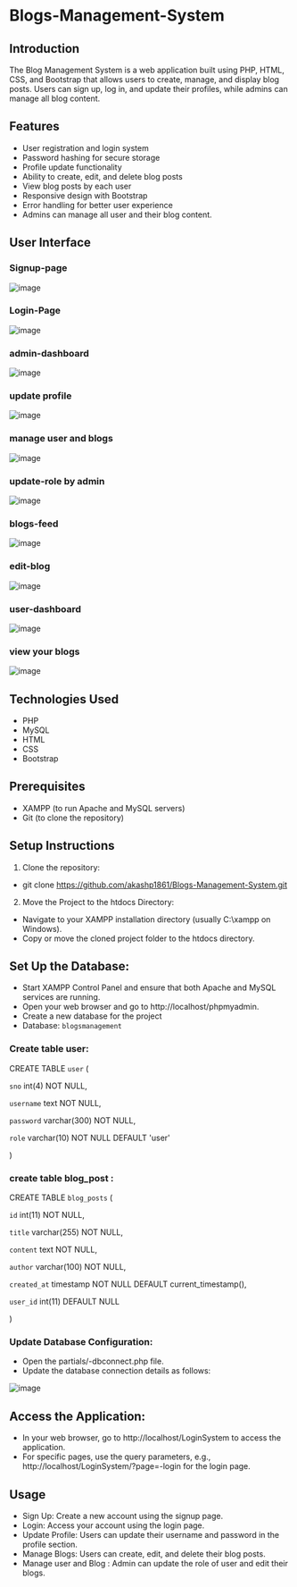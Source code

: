 # Blogs-Management-System

## Introduction 
The Blog Management System is a web application built using PHP, HTML, CSS, and Bootstrap that allows users to create, manage, and display blog posts. Users can sign up, log in, and update their profiles, while admins can manage all blog content.

## Features
- User registration and login system
- Password hashing for secure storage
- Profile update functionality
- Ability to create, edit, and delete blog posts
- View blog posts by each user
- Responsive design with Bootstrap
- Error handling for better user experience
- Admins can manage all user and their blog content.

 ## User Interface
 
### Signup-page
![image](https://github.com/user-attachments/assets/4487f249-b345-4a6b-8a21-70247478f6cf)


### Login-Page
![image](https://github.com/user-attachments/assets/23686ac6-3331-4994-adbc-c1c895dd678d)

### admin-dashboard 
![image](https://github.com/user-attachments/assets/56fc2bce-6f86-42f9-b1e4-003eac9ed240)

### update profile
![image](https://github.com/user-attachments/assets/e2b834e0-6b60-40c1-9bcc-7f957d6a92ce)


### manage user and blogs
![image](https://github.com/user-attachments/assets/a05cfe37-2804-4891-844e-35871c47fc06)

### update-role by admin
![image](https://github.com/user-attachments/assets/ce3925c8-5b2e-4195-ac9b-f3753cb7c323)


### blogs-feed
![image](https://github.com/user-attachments/assets/8ffa1ce9-3b53-4e10-b15d-91a70abd5e09)

### edit-blog
![image](https://github.com/user-attachments/assets/0fbfc35a-bb90-42f8-9983-e1978604d9f2)

### user-dashboard 
![image](https://github.com/user-attachments/assets/059018fb-6a8d-4338-ad70-6fc1766fb4b6)

### view your blogs
![image](https://github.com/user-attachments/assets/9671185d-2517-4ff0-94fb-6caea3dea041)


## Technologies Used
- PHP
- MySQL
- HTML
- CSS
- Bootstrap

## Prerequisites
- XAMPP (to run Apache and MySQL servers)
- Git (to clone the repository)

## Setup Instructions
1. Clone the repository: 
- git clone https://github.com/akashp1861/Blogs-Management-System.git

2. Move the Project to the htdocs Directory:

- Navigate to your XAMPP installation directory (usually C:\xampp on Windows).
- Copy or move the cloned project folder to the htdocs directory.

## Set Up the Database:

- Start XAMPP Control Panel and ensure that both Apache and MySQL services are running.
- Open your web browser and go to http://localhost/phpmyadmin.
- Create a new database for the project
- Database: `blogsmanagement`

### Create table user:
  
CREATE TABLE `user` (

  `sno` int(4) NOT NULL,
  
  `username` text NOT NULL,
  
  `password` varchar(300) NOT NULL,
  
  `role` varchar(10) NOT NULL DEFAULT 'user'
  
)

### create table blog_post :

CREATE TABLE `blog_posts` (

  `id` int(11) NOT NULL,

  `title` varchar(255) NOT NULL,

  `content` text NOT NULL,

  `author` varchar(100) NOT NULL,

  `created_at` timestamp NOT NULL DEFAULT current_timestamp(),

  `user_id` int(11) DEFAULT NULL
  
)


### Update Database Configuration:

- Open the partials/-dbconnect.php file.
- Update the database connection details as follows:

![image](https://github.com/user-attachments/assets/dcdceaf1-dd0c-40a5-98d9-a72e3f962370)


## Access the Application:

- In your web browser, go to http://localhost/LoginSystem  to access the application.
- For specific pages, use the query parameters, e.g., http://localhost/LoginSystem/?page=-login for the login page.

## Usage
- Sign Up: Create a new account using the signup page.
- Login: Access your account using the login page.
- Update Profile: Users can update their username and password in the profile section.
- Manage Blogs: Users can create, edit, and delete their blog posts.
- Manage user and Blog : Admin can update the role of user and edit their blogs.
